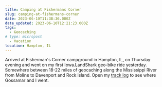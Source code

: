 ```yaml
---
title: Camping at Fishermans Corner
slug: camping-at-fishermans-corner
date: 2023-06-10T11:38:36.000Z
date_updated: 2023-06-10T12:21:23.000Z
tags: 
  - Geocaching
# type: micropost
  - Vacation
location: Hampton, IL
---
```


Arrived at Fisherman's Corner campground in Hampton, IL, on Thursday evening and went on my first Iowa.LandShark geo-bike ride yesterday.  Somewhere between 18-22 miles of geocaching along the Mississippi River from Moline to Davenport and Rock Island.  Open my [track log](https://hikes.summittdweller.com/hikes/2023/06/2023-06-09_5.47pm/) to see where Gossamar and I went.
